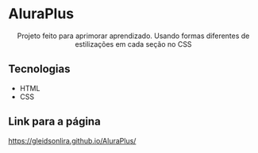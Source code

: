 # AluraPlus

<p align = "center">Projeto feito para aprimorar aprendizado. Usando formas diferentes de estilizações em cada seção no CSS </p>

## Tecnologias
* HTML
* CSS

## Link para a página
https://gleidsonlira.github.io/AluraPlus/

